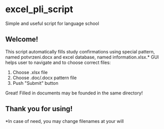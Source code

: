 # excel_pli_script
Simple and useful script for language school

Welcome!
---------------------------------------------
This script automatically fills study confirmations using special pattern, named potvrzeni.docx and excel database, named information.xlsx.*
GUI helps user to navigate and to choose correct files:
 1) Choose .xlsx file
 2) Choose .doc/.docx pattern file 
 3) Push "Submit" button
  
Great! Filled in documents may be founded in the same directory!

Thank you for using!
---------------------------------------------



*In case of need, you may change filenames at your will 
